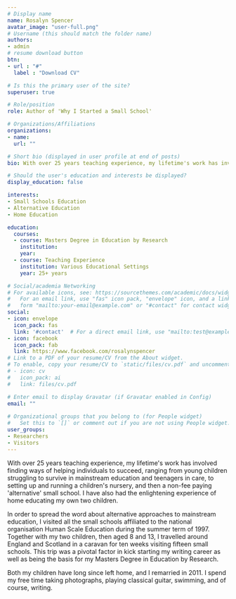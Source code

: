 ```yaml
---
# Display name
name: Rosalyn Spencer
avatar_image: "user-full.png"
# Username (this should match the folder name)
authors:
- admin
# resume download button
btn:
- url : "#"
  label : "Download CV"

# Is this the primary user of the site?
superuser: true

# Role/position
role: Author of 'Why I Started a Small School'

# Organizations/Affiliations
organizations:
- name: 
  url: ""

# Short bio (displayed in user profile at end of posts)
bio: With over 25 years teaching experience, my lifetime's work has involved finding ways of helping individuals to succeed.

# Should the user's education and interests be displayed?
display_education: false

interests:
- Small Schools Education
- Alternative Education
- Home Education

education:
  courses:
  - course: Masters Degree in Education by Research
    institution: 
    year: 
  - course: Teaching Experience
    institution: Various Educational Settings
    year: 25+ years

# Social/academia Networking
# For available icons, see: https://sourcethemes.com/academic/docs/widgets/#icons
#   For an email link, use "fas" icon pack, "envelope" icon, and a link in the
#   form "mailto:your-email@example.com" or "#contact" for contact widget.
social:
- icon: envelope
  icon_pack: fas
  link: '#contact'  # For a direct email link, use "mailto:test@example.org".
- icon: facebook
  icon_pack: fab
  link: https://www.facebook.com/rosalynspencer
# Link to a PDF of your resume/CV from the About widget.
# To enable, copy your resume/CV to `static/files/cv.pdf` and uncomment the lines below.  
# - icon: cv
#   icon_pack: ai
#   link: files/cv.pdf

# Enter email to display Gravatar (if Gravatar enabled in Config)
email: ""
  
# Organizational groups that you belong to (for People widget)
#   Set this to `[]` or comment out if you are not using People widget.  
user_groups:
- Researchers
- Visitors
---
```


With over 25 years teaching experience, my lifetime's work has involved finding ways of helping individuals to succeed, ranging from young children struggling to survive in mainstream education and teenagers in care, to setting up and running a children's nursery, and then a non-fee paying 'alternative' small school. I have also had the enlightening experience of home educating my own two children.

In order to spread the word about alternative approaches to mainstream education, I visited all the small schools affiliated to the national organisation Human Scale Education during the summer term of 1997. Together with my two children, then aged 8 and 13, I travelled around England and Scotland in a caravan for ten weeks visiting fifteen small schools. This trip was a pivotal factor in kick starting my writing career as well as being the basis for my Masters Degree in Education by Research.

Both my children have long since left home, and I remarried in 2011. I spend my free time taking photographs, playing classical guitar, swimming, and of course, writing.
